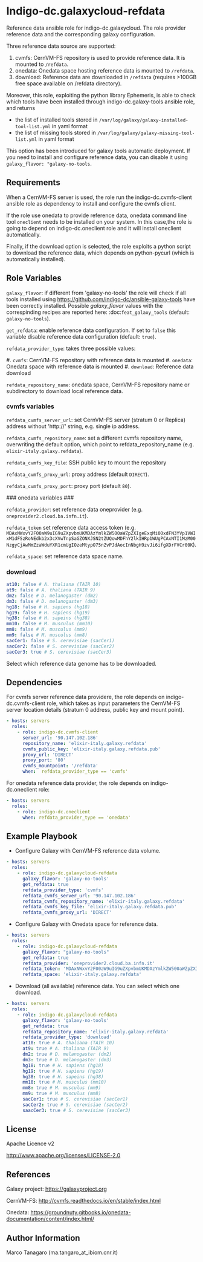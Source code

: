 Indigo-dc.galaxycloud-refdata
=============================
Reference data ansible role for indigo-dc.galaxycloud.
The role provider reference data and the corresponding galaxy configuration.

Three reference data source are supported:
1. cvmfs: CernVM-FS repository is used to provide reference data. It is mounted to ``/refdata``.
2. onedata: Onedata space hosting reference data is mounted to ``/refdata``.
3. download: Reference data are downloaded in ``/refdata`` (requires >100GB free space available on /refdata directory).

Moreover, this role, exploiting the python library Ephemeris, is able to check which tools have been installed through indigo-dc.galaxy-tools ansible role, and returns

- the list of installed tools stored in ``/var/log/galaxy/galaxy-installed-tool-list.yml`` in yaml format
- the list of missing tools stored in ``/var/log/galaxy/galaxy-missing-tool-list.yml`` in yaml format

 This option has been introduced for galaxy tools automatic deployment. If you need to install and configure reference data, you can disable it using ``galaxy_flavor: "galaxy-no-tools``.

Requirements
------------
When a CernVM-FS server is used, the role run the indigo-dc.cvmfs-client ansible role as dependency to install and configure the cvmfs client.

If the role use onedata to provide reference data, onedata command line tool ``oneclient`` needs to be installed on your system.
In this case,the role is going to depend on indigo-dc.oneclient role and it will install oneclient automatically.

Finally, if the download option is selected, the role exploits a python script to download the reference data, which depends on python-pycurl (which is automatically installed).

Role Variables
--------------
``galaxy_flavor``: if different from 'galaxy-no-tools' the role will check if all tools installed using https://github.com/indigo-dc/ansible-galaxy-tools have been correctly installed. Possible *galaxy_flavor* values with the correspinding recipes are reported here: :doc:`feat_galaxy_tools` (default: ``galaxy-no-tools``).

``get_refdata``: enable reference data configuration. If set to ``false`` this variable disable reference data configuration (default: ``true``).

``refdata_provider_type``: takes three possible values:

  #. ``cvmfs``: CernVM-FS repository with reference data is mounted
  #. ``onedata``: Onedata space with reference data is mounted
  #. ``download``: Reference data download

``refdata_repository_name``: onedata space, CernVM-FS repository name or subdirectory to download local reference data.

### cvmfs variables ###

``refdata_cvmfs_server_url``: set CernVM-FS server (stratum 0 or Replica) address without 'http://' string, e.g. single ip address.

``refdata_cvmfs_repository_name``: set a different cvmfs repository name, overwriting the default option, which point to refdata_repository_name (e.g. ``elixir-italy.galaxy.refdata``).

``refdata_cvmfs_key_file``: SSH public key to mount the repository

``refdata_cvmfs_proxy_url``: proxy address (default ``DIRECT``).

``refdata_cvmfs_proxy_port``: proxy port (default ``80``).

### onedata variables ###

``refdata_provider``: set reference data oneprovider (e.g. ``oneprovider2.cloud.ba.infn.it``).

``refdata_token`` set reference data access token (e.g. ``MDAxNWxvY2F00aW9uIG9uZXpvbmUKMDAzYmlkZW500aWZpZXIgeExqMi00xdFN3YVp1VWIxM1dFSzRoNEdkb2x3cXVwTnpSaGZONXJSN2tZUQowMDFhY2lkIHRpbWUgPCAxNTI1MzM00NzgyCjAwMmZzaWduYXR1cmUgIOzeMtypO75nZvPJdAocInNbgH9zvJi6ifgXDrFVCr00K``).

``refdata_space``: set reference data space name.

### download ###

```yaml
at10: false # A. thaliana (TAIR 10)
at9: false # A. thaliana (TAIR 9)
dm2: false # D. melanogaster (dm2)
dm3: false # D. melanogaster (dm3)
hg18: false # H. sapiens (hg18)
hg19: false # H. sapiens (hg19)
hg38: false # H. sapeins (hg38)
mm10: false # M. musculus (mm10)
mm8: false # M. musculus (mm9)
mm9: false # M. musculus (mm8)
sacCer1: false # S. cerevisiae (sacCer1)
sacCer2: false # S. cerevisiae (sacCer2)
sacCer3: true # S. cerevisiae (sacCer3)
```
Select which reference data genome has to be downloaded.  

Dependencies
------------
For cvmfs server reference data providere, the role depends on indigo-dc.cvmfs-client role, which takes as input parameters the CernVM-FS server location details (stratum 0 address, public key and mount point).

```yaml
- hosts: servers
  roles:
    - role: indigo-dc.cvmfs-client
      server_url: '90.147.102.186'
      repository_name: 'elixir-italy.galaxy.refdata'
      cvmfs_public_key: 'elixir-italy.galaxy.refdata.pub'
      proxy_url: 'DIRECT'
      proxy_port: '80'
      cvmfs_mountpoint: '/refdata'
      when:  refdata_provider_type == 'cvmfs'
```
For onedata reference data provider, the role depends on indigo-dc.oneclient role:

```yaml
- hosts: servers
  roles:
    - role: indigo-dc.oneclient
      when: refdata_provider_type == 'onedata'
```

Example Playbook
----------------

- Configure Galaxy with CernVM-FS reference data volume.
```yaml
- hosts: servers
  roles:
    - role: indigo-dc.galaxycloud-refdata
      galaxy_flavor: 'galaxy-no-tools'
      get_refdata: true
      refdata_provider_type: 'cvmfs'
      refdata_cvmfs_server_url: '90.147.102.186'
      refdata_cvmfs_repository_name: 'elixir-italy.galaxy.refdata'
      refdata_cvmfs_key_file: 'elixir-italy.galaxy.refdata.pub'
      refdata_cvmfs_proxy_url: 'DIRECT'
```

- Configure Galaxy with Onedata space for reference data.
```yaml
- hosts: servers
  roles:
    - role: indigo-dc.galaxycloud-refdata
      galaxy_flavor: "galaxy-no-tools"
      get_refdata: true
      refdata_provider: 'oneprovider2.cloud.ba.infn.it'
      refdata_token: 'MDAxNWxvY2F00aW9uIG9uZXpvbmUKMDAzYmlkZW500aWZpZXIgeExqMi00xdFN3YVp1VWIxM1dFSzRoNEdkb2x3cXVwTnpSaGZONXJSN2tZUQowMDFhY2lkIHRpbWUgPCAxNTI1MzM00NzgyCjAwMmZzaWduYXR1cmUgIOzeMtypO75nZvPJdAocInNbgH9zvJi6ifgXDrFVCr00K'
      refdata_space: 'elixir-italy.galaxy.refdata'
```

- Download (all available) reference data. You can select which one download.
```yaml
- hosts: servers
  roles:
    - role: indigo-dc.galaxycloud-refdata
      galaxy_flavor: 'galaxy-no-tools'
      get_refdata: true
      refdata_repository_name: 'elixir-italy.galaxy.refdata'
      refdata_provider_type: 'download'
      at10: true # A. thaliana (TAIR 10)
      at9: true # A. thaliana (TAIR 9)
      dm2: true # D. melanogaster (dm2)
      dm3: true # D. melanogaster (dm3)
      hg18: true # H. sapiens (hg18)
      hg19: true # H. sapiens (hg19)
      hg38: true # H. sapeins (hg38)
      mm10: true # M. musculus (mm10)
      mm8: true # M. musculus (mm9)
      mm9: true # M. musculus (mm8)
      sacCer1: true # S. cerevisiae (sacCer1)
      sacCer2: true # S. cerevisiae (sacCer2)
      saacCer3: true # S. cerevisiae (sacCer3)
```

License
-------

Apache Licence v2

http://www.apache.org/licenses/LICENSE-2.0

References
----------

Galaxy project: https://galaxyproject.org

CernVM-FS: http://cvmfs.readthedocs.io/en/stable/index.html

Onedata: https://groundnuty.gitbooks.io/onedata-documentation/content/index.html/

Author Information
------------------

Marco Tanagaro (ma.tangaro_at_ibiom.cnr.it)
